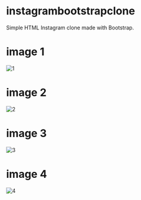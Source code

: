 # instagrambootstrapclone
Simple HTML Instagram clone made with Bootstrap.

# image 1
![1](https://user-images.githubusercontent.com/33606081/133926677-fe8cbe2e-4477-4a5a-9fb4-c669405fff19.jpg)


# image 2
![2](https://user-images.githubusercontent.com/33606081/133926683-990dcf64-ec9a-4355-ae79-77eb3b872d8b.jpg)


# image 3
![3](https://user-images.githubusercontent.com/33606081/133926686-562cb385-5a4e-4a35-b2a6-b587217c0f32.jpg)

# image 4
![4](https://user-images.githubusercontent.com/33606081/133926692-fcba4d44-cd8b-4fd8-a9c2-ae9dd1ea6fc7.jpg)


